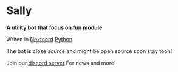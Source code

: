 # Sally
**A utility bot that focus on fun module** 

Writen in [Nextcord](https://nextcord.dev/) [Python](https://www.python.org/)

The bot is close source and might be open source soon stay toon!

Join our [discord server](https://discord.gg/fgfVBncrRK) For news and more!


